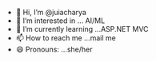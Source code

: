 - 👋 Hi, I’m @juiacharya
- 👀 I’m interested in ... AI/ML
- 🌱 I’m currently learning ...ASP.NET MVC
- 📫 How to reach me ...mail me
- 😄 Pronouns: ...she/her


<!---
juiacharya/juiacharya is a ✨ special ✨ repository because its `README.md` (this file) appears on your GitHub profile.
You can click the Preview link to take a look at your changes.
--->

